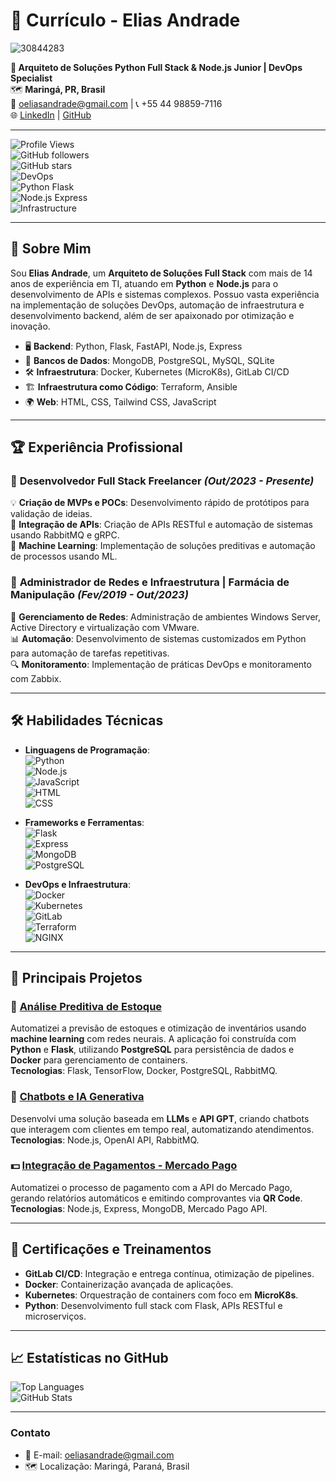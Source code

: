 # 🚀 **Currículo - Elias Andrade**  

![30844283](https://github.com/user-attachments/assets/542f791e-8e6d-4432-8fba-fda29190c1d9)


**🔧 Arquiteto de Soluções Python Full Stack & Node.js Junior | DevOps Specialist**  
🗺️ **Maringá, PR, Brasil**  
📧 oeliasandrade@gmail.com | 📞 +55 44 98859-7116  
🌐 [LinkedIn](https://linkedin.com/in/itilmgf) | [GitHub](https://github.com/chaos4455)  


---

![Profile Views](https://komarev.com/ghpvc/?username=chaos4455&style=flat-square&color=brightgreen)  
![GitHub followers](https://img.shields.io/github/followers/chaos4455?style=social)  
![GitHub stars](https://img.shields.io/github/stars/chaos4455?style=social)  
![DevOps](https://img.shields.io/badge/DevOps-Python%20%7C%20CI%2FCD%20%7C%20Docker%20%7C%20Kubernetes-blue)  
![Python Flask](https://img.shields.io/badge/Python-Flask%20%7C%20FastAPI%20-blue)  
![Node.js Express](https://img.shields.io/badge/Node.js-Express%20%7C%20JavaScript%20-green)  
![Infrastructure](https://img.shields.io/badge/Infrastructure-Terraform%20%7C%20Ansible%20%7C%20NGINX-yellowgreen)

---

## 📌 **Sobre Mim**

Sou **Elias Andrade**, um **Arquiteto de Soluções Full Stack** com mais de 14 anos de experiência em TI, atuando em **Python** e **Node.js** para o desenvolvimento de APIs e sistemas complexos. Possuo vasta experiência na implementação de soluções DevOps, automação de infraestrutura e desenvolvimento backend, além de ser apaixonado por otimização e inovação.

- 🖥️ **Backend**: Python, Flask, FastAPI, Node.js, Express  
- 💾 **Bancos de Dados**: MongoDB, PostgreSQL, MySQL, SQLite  
- 🛠️ **Infraestrutura**: Docker, Kubernetes (MicroK8s), GitLab CI/CD  
- 🏗️ **Infraestrutura como Código**: Terraform, Ansible  
- 🌍 **Web**: HTML, CSS, Tailwind CSS, JavaScript  

---

## 🏆 **Experiência Profissional**

### 🔹 **Desenvolvedor Full Stack Freelancer** *(Out/2023 - Presente)*  
💡 **Criação de MVPs e POCs**: Desenvolvimento rápido de protótipos para validação de ideias.  
🔗 **Integração de APIs**: Criação de APIs RESTful e automação de sistemas usando RabbitMQ e gRPC.  
🤖 **Machine Learning**: Implementação de soluções preditivas e automação de processos usando ML.  

### 🔹 **Administrador de Redes e Infraestrutura | Farmácia de Manipulação** *(Fev/2019 - Out/2023)*  
🔧 **Gerenciamento de Redes**: Administração de ambientes Windows Server, Active Directory e virtualização com VMware.  
📊 **Automação**: Desenvolvimento de sistemas customizados em Python para automação de tarefas repetitivas.  
🔍 **Monitoramento**: Implementação de práticas DevOps e monitoramento com Zabbix.  

---

## 🛠 **Habilidades Técnicas**

- **Linguagens de Programação**:  
    ![Python](https://img.shields.io/badge/-Python-blue?style=flat-square&logo=python&logoColor=white)  
    ![Node.js](https://img.shields.io/badge/-Node.js-green?style=flat-square&logo=node.js&logoColor=white)  
    ![JavaScript](https://img.shields.io/badge/-JavaScript-yellow?style=flat-square&logo=javascript&logoColor=white)  
    ![HTML](https://img.shields.io/badge/-HTML-orange?style=flat-square&logo=html5&logoColor=white)  
    ![CSS](https://img.shields.io/badge/-CSS-blue?style=flat-square&logo=css3&logoColor=white)

- **Frameworks e Ferramentas**:  
    ![Flask](https://img.shields.io/badge/-Flask-blue?style=flat-square&logo=flask&logoColor=white)  
    ![Express](https://img.shields.io/badge/-Express-black?style=flat-square&logo=express&logoColor=white)  
    ![MongoDB](https://img.shields.io/badge/-MongoDB-green?style=flat-square&logo=mongodb&logoColor=white)  
    ![PostgreSQL](https://img.shields.io/badge/-PostgreSQL-blue?style=flat-square&logo=postgresql&logoColor=white)

- **DevOps e Infraestrutura**:  
    ![Docker](https://img.shields.io/badge/-Docker-blue?style=flat-square&logo=docker&logoColor=white)  
    ![Kubernetes](https://img.shields.io/badge/-Kubernetes-blue?style=flat-square&logo=kubernetes&logoColor=white)  
    ![GitLab](https://img.shields.io/badge/-GitLab-orange?style=flat-square&logo=gitlab&logoColor=white)  
    ![Terraform](https://img.shields.io/badge/-Terraform-purple?style=flat-square&logo=terraform&logoColor=white)  
    ![NGINX](https://img.shields.io/badge/-NGINX-green?style=flat-square&logo=nginx&logoColor=white)

---

## 📂 **Principais Projetos**

### 🚀 **[Análise Preditiva de Estoque](https://github.com/chaos4455/predictive-stock-analysis)**  
Automatizei a previsão de estoques e otimização de inventários usando **machine learning** com redes neurais. A aplicação foi construída com **Python** e **Flask**, utilizando **PostgreSQL** para persistência de dados e **Docker** para gerenciamento de containers.  
**Tecnologias**: Flask, TensorFlow, Docker, PostgreSQL, RabbitMQ.

### 🤖 **[Chatbots e IA Generativa](https://github.com/chaos4455/generative-ai-chatbot)**  
Desenvolvi uma solução baseada em **LLMs** e **API GPT**, criando chatbots que interagem com clientes em tempo real, automatizando atendimentos.  
**Tecnologias**: Node.js, OpenAI API, RabbitMQ.

### 💵 **[Integração de Pagamentos - Mercado Pago](https://github.com/chaos4455/mercado-pago-integration)**  
Automatizei o processo de pagamento com a API do Mercado Pago, gerando relatórios automáticos e emitindo comprovantes via **QR Code**.  
**Tecnologias**: Node.js, Express, MongoDB, Mercado Pago API.

---

## 🧠 **Certificações e Treinamentos**

- **GitLab CI/CD**: Integração e entrega contínua, otimização de pipelines.  
- **Docker**: Containerização avançada de aplicações.  
- **Kubernetes**: Orquestração de containers com foco em **MicroK8s**.  
- **Python**: Desenvolvimento full stack com Flask, APIs RESTful e microserviços.  

---

## 📈 **Estatísticas no GitHub**

![Top Languages](https://github-readme-stats.vercel.app/api/top-langs/?username=chaos4455&layout=compact&theme=dark)  
![GitHub Stats](https://github-readme-stats.vercel.app/api?username=chaos4455&show_icons=true&theme=dark)

---

### **Contato**
- 📧 E-mail: [oeliasandrade@gmail.com](mailto:oeliasandrade@gmail.com)
- 🗺️ Localização: Maringá, Paraná, Brasil
